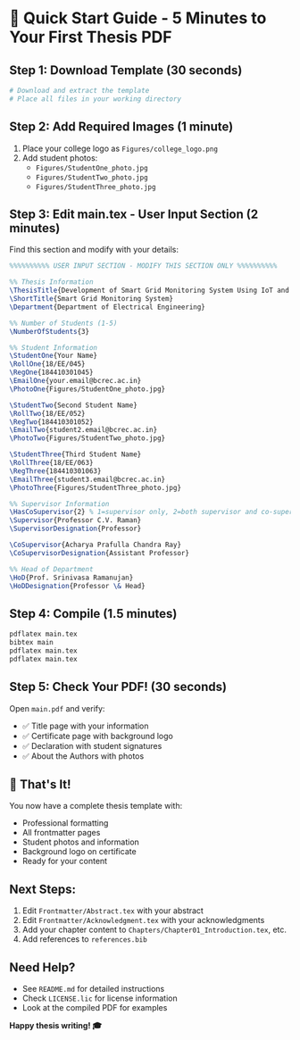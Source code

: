 # 🚀 Quick Start Guide - 5 Minutes to Your First Thesis PDF

## Step 1: Download Template (30 seconds)
```bash
# Download and extract the template
# Place all files in your working directory
```

## Step 2: Add Required Images (1 minute)
1. Place your college logo as `Figures/college_logo.png`
2. Add student photos:
   - `Figures/StudentOne_photo.jpg`
   - `Figures/StudentTwo_photo.jpg`
   - `Figures/StudentThree_photo.jpg`

## Step 3: Edit main.tex - User Input Section (2 minutes)

Find this section and modify with your details:
```latex
%%%%%%%%%% USER INPUT SECTION - MODIFY THIS SECTION ONLY %%%%%%%%%%

%% Thesis Information
\ThesisTitle{Development of Smart Grid Monitoring System Using IoT and Machine Learning}
\ShortTitle{Smart Grid Monitoring System}
\Department{Department of Electrical Engineering}

%% Number of Students (1-5)
\NumberOfStudents{3}

%% Student Information
\StudentOne{Your Name}
\RollOne{18/EE/045}
\RegOne{184410301045}
\EmailOne{your.email@bcrec.ac.in}
\PhotoOne{Figures/StudentOne_photo.jpg}

\StudentTwo{Second Student Name}
\RollTwo{18/EE/052}
\RegTwo{184410301052}
\EmailTwo{student2.email@bcrec.ac.in}
\PhotoTwo{Figures/StudentTwo_photo.jpg}

\StudentThree{Third Student Name}
\RollThree{18/EE/063}
\RegThree{184410301063}
\EmailThree{student3.email@bcrec.ac.in}
\PhotoThree{Figures/StudentThree_photo.jpg}

%% Supervisor Information
\HasCoSupervisor{2} % 1=supervisor only, 2=both supervisor and co-supervisor
\Supervisor{Professor C.V. Raman}
\SupervisorDesignation{Professor}

\CoSupervisor{Acharya Prafulla Chandra Ray}
\CoSupervisorDesignation{Assistant Professor}

%% Head of Department
\HoD{Prof. Srinivasa Ramanujan}
\HoDDesignation{Professor \& Head}
```

## Step 4: Compile (1.5 minutes)
```bash
pdflatex main.tex
bibtex main
pdflatex main.tex
pdflatex main.tex
```

## Step 5: Check Your PDF! (30 seconds)
Open `main.pdf` and verify:
- ✅ Title page with your information
- ✅ Certificate page with background logo
- ✅ Declaration with student signatures
- ✅ About the Authors with photos

## 🎯 That's It!

You now have a complete thesis template with:
- Professional formatting
- All frontmatter pages
- Student photos and information
- Background logo on certificate
- Ready for your content

## Next Steps:
1. Edit `Frontmatter/Abstract.tex` with your abstract
2. Edit `Frontmatter/Acknowledgment.tex` with your acknowledgments
3. Add your chapter content to `Chapters/Chapter01_Introduction.tex`, etc.
4. Add references to `references.bib`

## Need Help?
- See `README.md` for detailed instructions
- Check `LICENSE.lic` for license information
- Look at the compiled PDF for examples

**Happy thesis writing! 🎓**